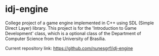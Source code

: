 # idj-engine

College project of a game engine implemented in C++ using SDL (Simple Direct Layer) library. This project is for the 'Introduction to Game Development' class, which is a optional class of the Department of Computer Science from the University of Brasília.

Current repository link: https://github.com/nunesgrf/idj-engine




